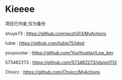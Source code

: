 # Kieeee


项目已作废,仅为备份


shuye73   :  https://github.com/wuzhi03/MyActions

tubie :   https://github.com/tubie75/jdqd

youyoustar :  https://github.com/YouYoustar/Low_key

573462273    :  https://github.com/573462273/jdsign1112

Choicc  :   https://github.com/Choicc/MyActions

